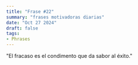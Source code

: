 ```yaml
---
title: "Frase #22"
summary: "frases motivadoras diarias"
date: "Oct 27 2024"
draft: false
tags:
- Phrases
---
```


"El fracaso es el condimento que da sabor al éxito."
